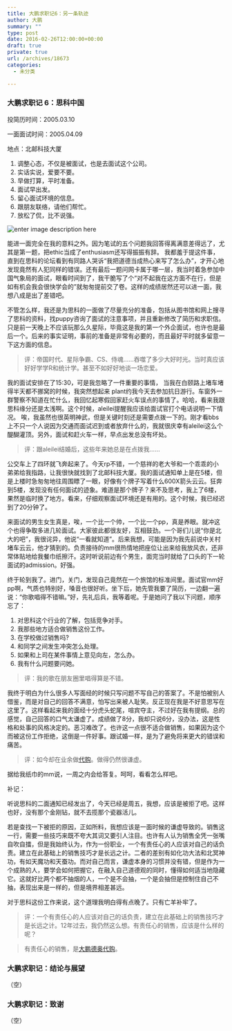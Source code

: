 ```yaml
---
title: 大鹏求职记6：另一条轨迹
author: 大鹏
summary: ""
type: post
date: 2016-02-26T12:00:00+00:00
draft: true
private: true
url: /archives/18673
categories:
  - 未分类

---
```

### 大鹏求职记 6：思科中国

投简历时间：2005.03.10
  
一面面试时间：2005.04.09
  
地点：北邮科技大厦

  1. 调整心态，不仅是被面试，也是去面试这个公司。
  2. 实话实说，爱要不要。
  3. 早做打算，平时准备。
  4. 面试早出发。
  5. 留心面试环境的信息。
  6. 跟朋友联络，请他们帮忙。
  7. 放松了侃，比不说强。

![enter image description here][1]

能进一面完全在我的意料之外。因为笔试的五个问题我回答得离满意差得远了，尤其是第一题，把ethic当成了enthusiasm还写得振振有辞。 我都羞于提这件事，直到在思科的论坛看到有同路人哭诉“我把道德当成热心来写了怎么办”，才开心地发现竟然有人犯同样的错误。还有最后一题问网卡属于哪一层，我当时着急参加中国气象局的面试，眼看时间到了，我干脆写了个“对不起我在这方面不在行，但是如有机会我会很快学会的”就匆匆提前交了卷。这样的成绩居然还可以进一面，我想八成是出了差错吧。

不管怎么样，我还是为思科的一面做了尽量充分的准备，包括从图书馆和网上搜寻了思科的资料，找puppy咨询了面试的注意事项，并且重新修改了简历和求职信。 只是前一天晚上不应该玩那么久星际，毕竟这是我的第一个外企面试，也许也是最后一个。后来的事实证明，事前的准备是非常有必要的，而且最好平时就多留意一下这方面的信息。

> 评：帝国时代、星际争霸、CS、侍魂……吞噬了多少大好时光。当时真应该好好学学R和统计学。甚至不如好好地谈一场恋爱。

我的面试安排在了15:30，可是我忽略了一件重要的事情， 当我在白颐路上堵车堵得半天都不挪窝的时候，我突然想起来 plant约我今天去参加抗日游行。车窗外一群警察不知道在忙什么，我回忆起寒假回家赶火车误点的事情了。哈哈，看来我跟思科缘分还是太浅啊。这个时候，aleilei提醒我应该给面试官打个电话说明一下情况。 唉，我虽然也很英明神武，但是关键时刻还是需要点拨一下的。刚才看bbs上不只一个人说因为交通而面试迟到或者放弃什么的，我就很庆幸有aleilei这么个醍醐灌顶。另外，面试和赶火车一样，早点出发总没有坏处。

> 评：跟aleilei结婚后，这些年来她总是在点拨我……

公交车上了四环就飞奔起来了。今天rp不错，一个慈祥的老大爷和一个乖乖的小弟弟给我指路，让我很快就找到了北邮科技大厦。我的面试通知单上是在5楼，但是上楼时急匆匆地往周围瞟了一眼，好像有个牌子写着什么600X箭头云云。狂奔到5楼，发现没有任何面试的迹象。难道是那个牌子？来不及思考，我上了6楼，果然是临时换了地方。看来，仔细观察面试环境还是有用的。这个时候，我已经迟到了20分钟了。

来面试的男生女生真是，唉，一个比一个帅，一个比一个pp，真是养眼。就冲这个也得争取多进几轮面试。大家彼此都很友好，互相鼓劲。一个哥们儿说“你是北大的吧”，我很诧异，他说“一看就知道”。后来我想，可能是因为我先前说中关村堵车云云，他才猜到的。负责接待的mm很热情地把座位让出来给我放风衣，还非常体贴地给我餐巾纸擦汗。这时听说前边有个男生，面完当时就给了口头的下一轮面试的admission。好强。

终于轮到我了。进门，关门，发现自己竟然在一个旅馆的标准间里。面试官mm好pp啊，气质也特别好，嗓音也很好听。坐下后，她先管我要了简历，一边翻一遍说：“你歌唱得不错嘛。”好，先礼后兵，我等着呢。于是她问了我以下问题，顺序忘了：

  1. 对思科这个行业的了解，包括竞争对手。
  2. 我那些地方适合做销售这份工作。
  3. 在学校做过销售吗?
  4. 和同学之间发生冲突怎么处理。
  5. 如果和上司在某件事情上意见向左，怎么办。
  6. 我有什么问题要问她。

> 评：我的歌在朋友圈里唱得算是不错。

我终于明白为什么很多人写面经的时候只写问题不写自己的答案了。不是怕被别人借鉴，而是对自己的回答不满意，怕写出来被人耻笑。反正现在我是不好意思写在这里了。这样看起来我的面经十分虎头蛇尾，喧宾夺主，不过好在我有提纲。总的感觉，自己回答的口气太谦虚了。成绩做了8分，我却只说6分，没办法，这是性格和处事的风格决定的。恶习难改了。也许这一点很不适合做销售，如果因为这个而被这份工作拒绝，这倒是一件好事。跟试婚一样，是为了避免将来更大的错误和痛苦。

> 评：如今却在业余做[代购][2]。做得仍然很谦虚。

据给我纸巾的mm说，一周之内会给答复。呵呵，看看怎么样吧。

补记：

听说思科的二面通知已经发出了，今天已经是周五，我想，应该是被拒了吧。这样也好，没有那个金刚钻，就不去揽那个瓷器活儿。

若是查找一下被拒的原因，正如所料，我想应该是一面时候的谦虚导致的。销售这一行，需要一些技巧来既不夸大其词又要引人注目。也许有人认为销售全凭一张嘴自吹自擂，但是我始终认为，作为一份职业，一个有责任心的人应该对自己的话负责。建立在此基础上的销售技巧才是长远之计。二者的差别有如化功大法和北冥神功，有如天魔功和天蚕功。而对自己而言，谦虚本身的习惯并没有错，但是作为一个成熟的人，要学会如何把握它，在融入自己道德观的同时，懂得如何适当地隐藏它。这就好比两个都不抽烟的人，一个是不会抽，一个是会抽但是控制住自己不抽，表现出来是一样的，但是境界相差甚远。

对于思科这份工作来说，这个道理我明白得有点晚了。只有亡羊补牢了。

> 评：一个有责任心的人应该对自己的话负责，建立在此基础上的销售技巧才是长远之计。12年过去，我仍然这么想。有责任心的销售，应该是什么样的呢？
    
> 有责任心的销售，是[大鹏德奥代购][2]。

### 大鹏求职记：结论与展望

（空）

### 大鹏求职记：致谢

（空）

 [1]: http://bookboon.com/blog/wp-content/uploads/2013/08/penguin-interview.jpg
 [2]: http://dapengde.com/daigou/new/
